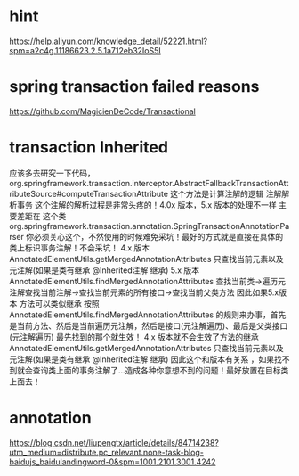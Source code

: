# hint
https://help.aliyun.com/knowledge_detail/52221.html?spm=a2c4g.11186623.2.5.1a712eb32IoS5I

# spring transaction failed reasons
https://github.com/MagicienDeCode/Transactional

# transaction Inherited
应该多去研究一下代码，org.springframework.transaction.interceptor.AbstractFallbackTransactionAttributeSource#computeTransactionAttribute 这个方法是计算注解的逻辑 注解解析事务 这个注解的解析过程是非常头疼的！4.0x 版本，5.x 版本的处理不一样 主要差距在 这个类 org.springframework.transaction.annotation.SpringTransactionAnnotationParser 你必须关心这个，不然使用的时候难免采坑！最好的方式就是直接在具体的类上标识事务注解！不会采坑！ 4.x 版本 AnnotatedElementUtils.getMergedAnnotationAttributes 只查找当前元素以及元注解(如果是类有继承 @Inherited注解 继承) 5.x 版本 AnnotatedElementUtils.findMergedAnnotationAttributes 查找当前类->遍历元注解查找当前注解->查找当前元素的所有接口->查找当前父类方法 因此如果5.x版本 方法可以类似继承 按照 AnnotatedElementUtils.findMergedAnnotationAttributes 的规则来办事，首先是当前方法、然后是当前遍历元注解，然后是接口(元注解遍历)、最后是父类接口(元注解遍历) 最先找到的那个就生效！ 4.x 版本就不会生效了方法的继承 AnnotatedElementUtils.getMergedAnnotationAttributes 只查找当前元素以及元注解(如果是类有继承 @Inherited注解 继承) 因此这个和版本有关系 ，如果找不到就会查询类上面的事务注解了...造成各种你意想不到的问题！最好放置在目标类上面去！

# annotation
https://blog.csdn.net/liupengtx/article/details/84714238?utm_medium=distribute.pc_relevant.none-task-blog-baidujs_baidulandingword-0&spm=1001.2101.3001.4242
